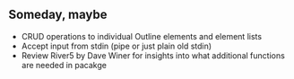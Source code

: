 
## Someday, maybe

+ CRUD operations to individual Outline elements and element lists
+ Accept input from stdin (pipe or just plain old stdin)
+ Review River5 by Dave Winer for insights into what additional functions are needed in pacakge 

